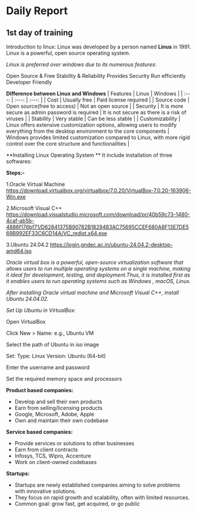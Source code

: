 # Daily Report
## 1st day of training
Introduction to linux:
Linux was developed by a person named **Linus** in 1991. Linux is a powerful, open source operating system.

*Linux is preferred over windows due to its numerous features:*

Open Source & Free
Stability & Reliability
Provides Security
Run efficiently
Developer Friendly

**Difference between Linux and Windows**
| Features | Linux | Windows |
| :---: | :---: | :---: |
| Cost | Usually free | Paid license required |
| Source code | Open source(free to access) | Not an open source |
| Security | It is more secure as admin password is required | It is not secure as there is a risk of viruses |
| Stability | Very stable | Can be less stable |
| Customizability | Linux offers extensive customization options, allowing users to modify everything from the desktop environment to the core components | Windows provides limited customization compared to Linux, with more rigid control over the core structure and functionalities |

**Installing Linux Operating System **
It include installation of three softwares:

**Steps:-**

1.Oracle Virtual Machine https://download.virtualbox.org/virtualbox/7.0.20/VirtualBox-7.0.20-163906-Win.exe 

2.Microsoft Visual C++ https://download.visualstudio.microsoft.com/download/pr/40b59c73-1480-4caf-ab5b-4886f176bf71/D62841375B90782B1829483AC75695CCEF680A8F13E7DE569B992EF33C6CD14A/VC_redist.x64.exe

3.Ubuntu 24.04.2 https://login.gndec.ac.in/ubuntu-24.04.2-desktop-amd64.iso

*Oracle virtual box is a powerful, open-source virtualization software that allows users to run multiple operating systems on a single machine, making it ideal for development, testing, and deployment.Thus, it is installed first as it enables users to run operating systems such as Windows , macOS, Linux.*

*After installing Oracle virtual machine and Microsoft Visual C++, install Ubuntu 24.04.02.*

*Set Up Ubuntu in VirtualBox:*

Open VirtualBox

Click New > Name: e.g., Ubuntu VM

Select the path of Ubuntu in iso image

Set:
    Type: Linux
    Version: Ubuntu (64-bit)
    
Enter the username and password

Set the required memory space and processors

**Product based companies:**

- Develop and sell their own products
- Earn from selling/licensing products
- Google, Microsoft, Adobe, Apple
- Own and maintain their own codebase

**Service based companies:**

- Provide services or solutions to other businesses
- Earn from client contracts
- Infosys, TCS, Wipro, Accenture
- Work on client-owned codebases

**Startups:**
- Startups are newly established companies aiming to solve problems with innovative solutions.
- They focus on rapid growth and scalability, often with limited resources.
- Common goal: grow fast, get acquired, or go public

